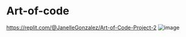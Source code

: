 # Art-of-code
https://replit.com/@JanelleGonzalez/Art-of-Code-Project-2
![image](https://github.com/JanelleGonzalez/Art-of-code/assets/150846567/d085ff40-7171-469a-9c42-579785fb8cd7)
